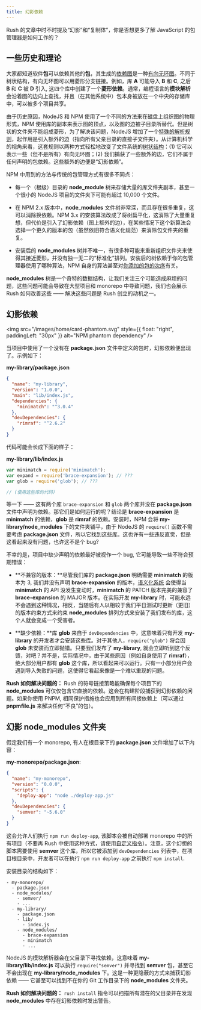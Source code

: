 ```yaml
---
title: 幻影依赖
---
```


Rush 的文章中时不时提及“幻影”和“复制体”，你是否想更多了解 JavaScript 的包管理器是如何工作的？

## 一些历史和理论

大家都知道软件**包**可以依赖其他的**包**，其生成的[依赖图](https://en.wikipedia.org/wiki/Dependency_graph)是一种[有向无环图](https://en.wikipedia.org/wiki/Directed_acyclic_graph)。不同于树状结构，有向无环图可以用菱形分支链接。例如，库 **A** 可能导入 **B** 和 **C**, 之后 **B** 和 **C** 被 **D** 引入, 这四个库中创建了一个**菱形依赖**。通常，编程语言的**模块解析**会沿着图的边向上查找，并且（在其他系统中）包本身被放在一个中央的存储库中，可以被多个项目共享。

由于历史原因，NodeJS 和 NPM 使用了一个不同的方法来在磁盘上组织图的物理形式，NPM 使用库的副本来表示图的顶点，以及图的边被子目录所替代。但是树状的文件夹不能组成菱形，为了解决该问题，NodeJS 增加了一个[特殊的解析规则](https://nodejs.org/api/modules.html#all-together)，起作用是引入额外的边（指向所有父亲目录的直接子文件夹）。从计算机科学的视角来看，这套规则以两种方式轻松地改变了文件系统的[树状结构](<https://en.wikipedia.org/wiki/Tree_(data_structure)>)：(1) 它可以表示一些（但不是所有）有向无环图；(2) 我们捕获了一些额外的边，它们不属于任何声明的包依赖。这些额外的边便是“幻影依赖”。

NPM 中用到的方法与传统的包管理方式有很多不同点：

- 每一个（根级）目录的 **node_module** 树来存储大量的库文件夹副本，甚至一个很小的 NodeJS 项目的文件夹下可能有超过 10,000 个文件。

- 在 NPM 2.x 版本中，**node_modules** 文件树非常深，而且存在很多重复，这可以消除换依赖。NPM 3.x 的安装算法改成了将树扁平化，这消除了大量重复想，但代价是引入了幻影依赖（图上额外的边），在某些情况下这个新算法会选择一个更久的版本的包（虽然依旧符合语义化规范）来消除包文件夹的重复。

- 安装后的 **node_modules** 树并不唯一，有很多种可能来重新组织文件夹来使得其接近菱形，并没有独一无二的“标准化”排列。安装后的树依赖于你的包管理器使用了哪种算法，NPM 自身的算法甚至对[你添加的包的次序](http://npm.github.io/how-npm-works-docs/npm3/non-determinism.html)有关。

**node_modules** 树是一个奇特的数据结构，让我们关注三个可能造成麻烦的问题，这些问题可能会导致在大型项目和 monorepo 中导致问题，我们也会展示 Rush 如何改善这些 —— 解决这些问题是 Rush 创立的动机之一。

## 幻影依赖

<img src="/images/home/card-phantom.svg" style={{ float: "right", paddingLeft: "30px" }} alt="NPM phantom dependency" />

当项目中使用了一个没有在 **package.json** 文件中定义的包时，幻影依赖便出现了。示例如下：

**my-library/package.json**

```json
{
  "name": "my-library",
  "version": "1.0.0",
  "main": "lib/index.js",
  "dependencies": {
    "minimatch": "^3.0.4"
  },
  "devDependencies": {
    "rimraf": "^2.6.2"
  }
}
```

代码可能会长成下面的样子：

**my-library/lib/index.js**

```javascript
var minimatch = require('minimatch');
var expand = require('brace-expansion'); // ???
var glob = require('glob'); // ???

// (使用这些库的代码)
```

等一下 —— 这有两个库 `brace-expansion` 和 `glob` 两个库并没在 **package.json** 文件中声明为依赖。那它们是如何运行的呢？结论是 **brace-expansion** 是 **minimatch** 的依赖，**glob** 是 **rimraf** 的依赖。安装时，NPM 会将 **my-library/node_modules** 下的文件夹铺平，由于 NodeJS 的 `require()` 函数不需要考虑 **package.json** 文件，所以它找到这些库。这也许有一些违反直觉，但是这看起来没有问题，也许这不是个 bug?

不幸的是，项目中缺少声明的依赖最好被视作一个 bug, 它可能导致一些不符合预期错误：

- **不兼容的版本：**尽管我们库的 **package.json** 明确需要 **minimatch** 的版本为 3, 我们并没有声明 **brace-expansion** 的版本，[语义化系统](https://semver.org/) 会使得当 **minimatch** 的 API 没发生变动时，**minimatch** 的 PATCH 版本完美的兼容了 **brace-expansion** 的 MAJOR 版本。在实际开发 **my-library** 时，可能永远不会遇到这种情况，相反，当随后有人以相较于我们平日测试时更新（更旧）的版本约束方式来约束 **node_modules** 排列方式来安装了我们发布的库，这个人就会变成一个受害者。

- **缺少依赖：**库 **glob** 来自于 `devDependencies` 中，这意味着只有开发 **my-library** 的开发者才会安装这些库。对于其他人，`require("glob")` 将会因 **glob** 未安装而立即抛错。只要我们发布了 **my-library**, 就会立即听到这个反馈，对吧？并不是，实际情况中，由于某些原因（例如自身使用了 **rimraf**），绝大部分用户都有 **glob** 这个库，所以看起来可以运行。只有一小部分用户会遇到导入失败的问题，这使得它看起来像是一个难以重现的问题。

**Rush 如何解决问题的：** Rush 的符号链接策略能确保每个项目下的 **node_modules** 可仅仅包含它直接的依赖。这会在构建阶段捕获到幻影依赖的问题。如果你使用 PNPM, 相同保护措施也会应用到所有间接依赖上（可以通过 **pnpmfile.js** 来解决任何“不良”的包）。

## 幻影 node_modules 文件夹

假定我们有一个 monorepo, 有人在根目录下的 **package.json** 文件增加了以下内容：

**my-monorepo/package.json**:

```json
{
  "name": "my-monorepo",
  "version": "0.0.0",
  "scripts": {
    "deploy-app": "node ./deploy-app.js"
  },
  "devDependencies": {
    "semver": "~5.6.0"
  }
}
```

这会允许人们执行 `npm run deploy-app`, 该脚本会被自动部署 monorepo 中的所有项目（不要再 Rush 中使用这种方式，请使用[自定义指令](../../maintainer/custom_commands)）。注意，这个幻想的脚本需要使用 **semver** 这个库，所以它被添加到 `devDependencies` 列表中，在项目根目录中，开发者可以在执行 `npm run deploy-app` 之前执行 `npm install`.

安装目录的结构如下：

```
- my-monorepo/
  - package.json
  - node_modules/
    - semver/
    - ...
  - my-library/
    - package.json
    - lib/
      - index.js
    - node_modules/
      - brace-expansion
      - minimatch
      - ...
```

NodeJS 的模块解析器会在父目录下寻找依赖，这意味着 **my-library/lib/index.js** 可以执行 `require("semver")` 并寻找到 **semver** 包，甚至它不会出现在 **my-library/node_modules** 下。这是一种更隐蔽的方式来捕获幻影依赖 —— 它甚至可以找到不在你的 Git 工作目录下的 **node_modules** 文件夹。

**Rush 如何解决问题的：** `rush install` 指令可以扫描所有潜在的父目录并在发现 **node_modules** 中存在幻影依赖时发出警告。
